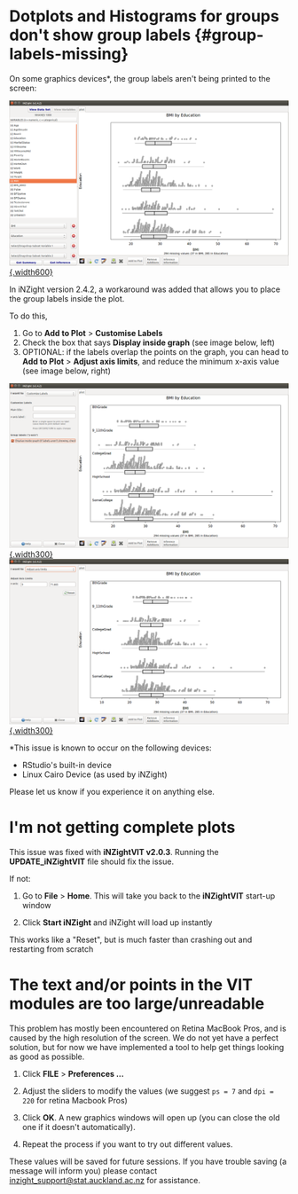 # Dotplots and Histograms for groups don't show group labels {#group-labels-missing}

On some graphics devices*, the group labels aren't being printed to the screen:

[![img](img/plotting_factorlabels1.png){.width600}](img/plotting_factorlabels1.png)


In iNZight version 2.4.2, a workaround was added that allows you to place the group labels inside the plot.

To do this,
1. Go to __Add to Plot__ > __Customise Labels__
2. Check the box that says __Display inside graph__ (see image below, left)
3. OPTIONAL: if the labels overlap the points on the graph, you can head to __Add to Plot__ > __Adjust axis limits__, and reduce the minimum x-axis value (see image below, right)

[![img](img/plotting_factorlabels2.png){.width300}](img/plotting_factorlabels2.png)
[![img](img/plotting_factorlabels3.png){.width300}](img/plotting_factorlabels3.png)



*This issue is known to occur on the following devices:
- RStudio's built-in device
- Linux Cairo Device (as used by iNZight)

Please let us know if you experience it on anything else.



# I'm not getting complete plots

This issue was fixed with __iNZightVIT v2.0.3__. Running the __UPDATE_iNZightVIT__ file should fix the issue.

If not:

1. Go to __File__ &gt; __Home__. This will take you back to the __iNZightVIT__ start-up window

2. Click __Start iNZight__ and iNZight will load up instantly

This works like a "Reset", but is much faster than crashing out and restarting from scratch


# The text and/or points in the VIT modules are too large/unreadable

This problem has mostly been encountered on Retina MacBook Pros, and is caused by the high resolution of the screen.
We do not yet have a perfect solution, but for now we have implemented a tool to help get things looking as good as possible.

1. Click __FILE__ &gt; __Preferences ...__

2. Adjust the sliders to modify the values (we suggest `ps = 7` and `dpi = 220` for retina Macbook Pros)

3. Click __OK__. A new graphics windows will open up (you can close the old one if it doesn't automatically).

4. Repeat the process if you want to try out different values.

These values will be saved for future sessions. If you have trouble saving (a message will inform you) please contact
<a href="mailto:inzight_support@stat.auckland.ac.nz?subject=[iNZight Technical Enquiry] VIT Preferences">inzight_support@stat.auckland.ac.nz</a>
for assistance.
